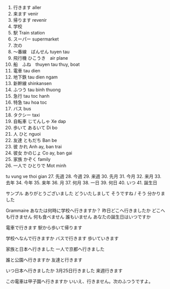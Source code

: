 1. 行きます		aller
2. 来ます		venir
3. 帰ります		revenir
4. 学校
5. 駅			Train station
6. スーパー		supermarket
7. 次の
8. ～番線　ばんせん	tuyen tau
9. 飛行機 		ひこうき　air plane
10. 船　ふね　thuyen tau thuy, boat
11. 電車	tau dien
12. 地下鉄	tau dien ngam
13. 新幹線	shinkansen
14. ふつう	tau binh thuong
15. 急行	tau toc hanh
16. 特急	tau hoa toc
17. バス	bus
18. タクシー	taxi
19. 自転車	じてんしゃ	Xe dap
20. 歩いて	あるいて	Di bo
21. 人	ひと		nguoi
22. 友達	ともだち	Ban be
23. 彼	かれ		Anh ay, ban trai
24. 彼女	かのじょ	Co ay, ban gai
25. 家族	かぞく		family
26. 一人で	ひとりで	Mot minh

tu vung ve thoi gian
27. 先週
28. 今週
29. 来週
30. 先月
31. 今月
32. 来月
33. 去年
34. 今年
35. 来年
36. 月
37. 何月
38. 一日
39. 何日
40. いつ
41. 誕生日

サンプル
ありがとうございました
どういたしまして
そうですね / そう
分かりました

Grammaire
あなたは何時に学校へ行きますか？
昨日どこへ行きましたか
どこへも行きません
何も食べません
誰もいません
あなたの誕生日はいつですか

電車で行きます
駅から歩いて帰ります

学校へなんで行きますか
バスで行きます
歩いていきます

家族と日本へ行きました
一人で京都へ行きました

誰と公園へ行きますか
友達と行きます

いつ日本へ行きましたか
3月25日行きました
来週行きます

この電車は甲子園へ行きますか
いいえ、行きません。次のふつうですよ。
